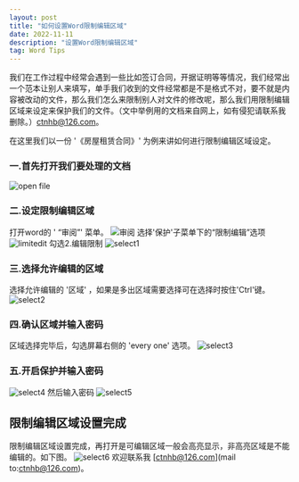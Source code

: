 ```yaml
---
layout: post
title: "如何设置Word限制编辑区域"
date: 2022-11-11
description: "设置Word限制编辑区域"
tag: Word Tips
---   
```


我们在工作过程中经常会遇到一些比如签订合同，开据证明等等情况，我们经常出一个范本让别人来填写，单手我们收到的文件经常都是不是格式不对，要不就是内容被改动的文件，那么我们怎么来限制别人对文件的修改呢，那么我们用限制编辑区域来设定来保护我们的文件。（文中举例用的文档来自网上，如有侵犯请联系我删除。）[ctnhb@126.com](mailto:ctnhb@126.com)。

在这里我们以一份 '《房屋租赁合同》' 为例来讲如何进行限制编辑区域设定。

### 一.首先打开我们要处理的文档

![open file](https://user-images.githubusercontent.com/70909689/201367826-79add4a9-8826-4832-b028-897f24a24165.png)

### 二.设定限制编辑区域

打开word的 ' “审阅”' 菜单。
![审阅](https://user-images.githubusercontent.com/70909689/201368043-77a5e6f7-edd3-41a9-a5a6-5938d8671ebe.jpg)
选择'保护'子菜单下的“限制编辑”选项
![limitedit](https://user-images.githubusercontent.com/70909689/201368363-68f2f677-19f6-4eb5-9617-cc038d3aef58.png)
勾选2.编辑限制
![select1](https://user-images.githubusercontent.com/70909689/201369000-db49f3ce-0403-4d8b-9a23-7fe9ccf51a52.png)

### 三.选择允许编辑的区域
选择允许编辑的 '区域' ，如果是多出区域需要选择可在选择时按住'Ctrl'键。
![select2](https://user-images.githubusercontent.com/70909689/201370058-80213235-3e1d-4ac7-9774-c6b8333c3209.png)

### 四.确认区域并输入密码
区域选择完毕后，勾选屏幕右侧的 'every one' 选项。
![select3](https://user-images.githubusercontent.com/70909689/201370729-0097e8d4-6fb3-4b3a-8cbd-a752d76d8f54.png)

### 五.开启保护并输入密码
![select4](https://user-images.githubusercontent.com/70909689/201371226-a94c61a4-0fe9-4634-ac89-72769044a6e5.png)
然后输入密码
![select5](https://user-images.githubusercontent.com/70909689/201371468-243a1383-02cb-4e34-a8f1-bef917f14b5c.png)
## 限制编辑区域设置完成
限制编辑区域设置完成，再打开是可编辑区域一般会高亮显示，非高亮区域是不能编辑的。如下图。
![select6](https://user-images.githubusercontent.com/70909689/201372012-308a52b1-6f85-4c72-9b29-8ef86a021477.png)
欢迎联系我 [ctnhb@126.com](mail to:ctnhb@126.com)。




